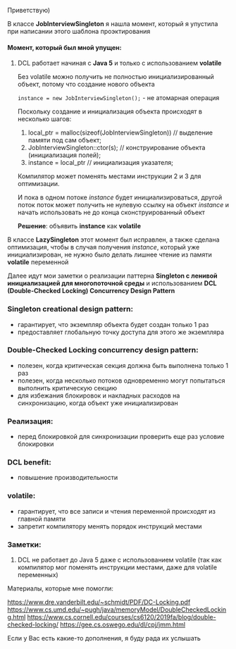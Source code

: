 Приветствую)

В классе **JobInterviewSingleton** я нашла момент, который я упустила при написании этого шаблона проэктирования

#### Момент, который был мной упущен:
1. DCL работает начиная с **Java 5** и только с использованием **volatile**
   
   Без volatile можно получить не полностью инициализированный объект, потому что создание нового объекта
   
   `instance = new JobInterviewSingleton();` - не атомарная операция
   
   Поскольку создание и инициализация объекта происходят в несколько шагов:
   1. local_ptr = malloc(sizeof(JobInterviewSingleton)) // выделение памяти под сам объект;
   2. JobInterviewSingleton::ctor(s); // конструирование объекта (инициализация полей);
   3. instance = local_ptr // инициализация указателя;

   Компилятор может поменять местами инструкции 2 и 3  для оптимизации.
   
   И пока в одном потоке *instance* будет инициализироваться, другой поток поток может получить не нулевую ссылку на 
   объект *instance* и начать использовать не до конца сконструированный объект

   **Решение**: объявить **instance** как **volatile**

В классе **LazySingleton** этот момент был исправлен, а также сделана оптимизация, чтобы в случая получения *instance*,
который уже инициализирован, не нужно было делать лишнее чтение из памяти **volatile** переменной

Далее идут мои заметки о реализации паттерна **Singleton с ленивой инициализацией для многопоточной среды** и использованием 
**DCL (Double-Checked Locking) Concurrency Design Pattern**

### Singleton creational design pattern:
- гарантирует, что экземпляр объекта будет создан только 1 раз
- предоставляет глобальную точку доступа для этого же экземпляра

### Double-Checked Locking concurrency design pattern:
- полезен, когда критическая секция должна быть выполнена только 1 раз
- полезен, когда несколько потоков одновременно могут попытаться выполнить критическую секцию
- для избежания блокировок и накладных расходов на синхронизацию, когда объект уже инициализирован

### Реализация:
- перед блокировкой для синхронизации проверить еще раз условие блокировки

### DCL benefit:
- повышение производительности

### volatile:
- гарантирует, что все записи и чтения переменной происходят из главной памяти
- запретит компилятору менять порядок инструкций местами

### Заметки:
1. DCL не работает до Java 5 даже с использованием volatile
   (так как компилятор мог поменять инструкции местами, даже для volatile переменных)

Материалы, которые мне помогли:

https://www.dre.vanderbilt.edu/~schmidt/PDF/DC-Locking.pdf
https://www.cs.umd.edu/~pugh/java/memoryModel/DoubleCheckedLocking.html
https://www.cs.cornell.edu/courses/cs6120/2019fa/blog/double-checked-locking/
https://gee.cs.oswego.edu/dl/cpj/jmm.html

Если у Вас есть какие-то дополнения, я буду рада их услышать

